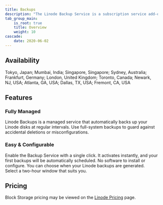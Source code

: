 ```yaml
---
title: Backups
description: "The Linode Backup Service is a subscription service add-on that automatically performs daily, weekly, and biweekly backups of your Linode. It’s affordable, easy to use, and provides peace of mind."
tab_group_main:
    is_root: true
    title: Overview
    weight: 10
cascade:
    date: 2020-06-02
---
```


## Availability

Tokyo, Japan; Mumbai, India; Singapore, Singapore; Sydney, Australia; Frankfurt, Germany; London, United Kingdom; Toronto, Canada; Newark, NJ, USA; Atlanta, GA, USA; Dallas, TX, USA; Fremont, CA, USA

## Features

### Fully Managed

Linode Backups is a managed service that automatically backs up your Linode disks at regular intervals. Use full-system backups to guard against accidental deletions or misconfigurations.

### Easy & Configurable

Enable the Backup Service with a single click. It activates instantly, and your first backups will be automatically scheduled. No software to install or configure. You can choose when your Linode backups are generated. Select a two-hour window that suits you.

## Pricing

Block Storage pricing may be viewed on the [Linode Pricing](https://www.linode.com/pricing/#row--storage) page.